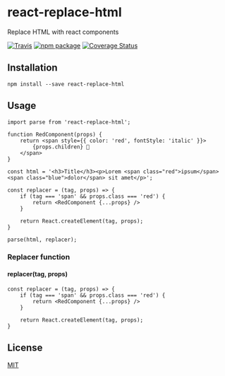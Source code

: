 # react-replace-html

Replace HTML with react components

[![Travis][build-badge]][build]
[![npm package][npm-badge]][npm]
[![Coverage Status](https://coveralls.io/repos/github/lucasreppewelander/react-html-parser/badge.svg?branch=main)](https://coveralls.io/github/lucasreppewelander/react-html-parser?branch=main)

[build-badge]: https://img.shields.io/travis/lucasreppewelander/react-html-parser/main.png?style=flat-square
[build]: https://travis-ci.org/github/lucasreppewelander/react-html-parser
[npm-badge]: https://img.shields.io/npm/v/npm-package.png?style=flat-square
[npm]: https://www.npmjs.org/package/npm-package

## Installation

```
npm install --save react-replace-html
```

## Usage

```
import parse from 'react-replace-html';

function RedComponent(props) {
	return <span style={{ color: 'red', fontStyle: 'italic' }}>
		{props.children} 🍕
	</span>
}

const html = '<h3>Title</h3><p>Lorem <span class="red">ipsum</span> <span class="blue">dolor</span> sit amet</p>';

const replacer = (tag, props) => {
	if (tag === 'span' && props.class === 'red') {
		return <RedComponent {...props} />
	}

	return React.createElement(tag, props);
}

parse(html, replacer);
```

### Replacer function

#### replacer(tag, props)

```
const replacer = (tag, props) => {
	if (tag === 'span' && props.class === 'red') {
		return <RedComponent {...props} />
	}

	return React.createElement(tag, props);
}
```

## License

[MIT](https://github.com/lucasreppewelander/react-html-parser/blob/main/LICENSE)
